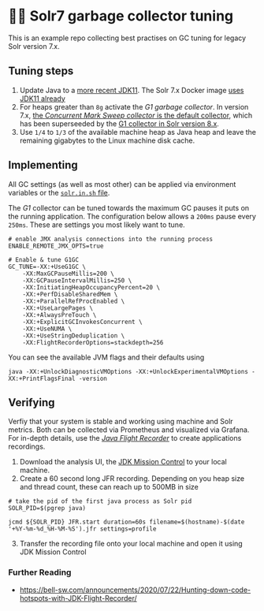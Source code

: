 # 👨‍💻 Solr7 garbage collector tuning

This is an example repo collecting best practises on GC tuning for
legacy Solr version 7.x.

## Tuning steps

1. Update Java to a [more recent JDK11](https://projects.eclipse.org/projects/adoptium.temurin/downloads).
   The Solr 7.x Docker image [uses JDK11 already](https://github.com/docker-solr/docker-solr/blob/master/7.7/Dockerfile#L2)
1. For heaps greater than `8g` activate the _G1 garbage collector_. In
   version 7.x, [the _Concurrent Mark Sweep collector_ is the default collector](https://github.com/apache/solr/blob/releases/lucene-solr/7.7.3/solr/bin/solr#L2007-L2021),
   which has been superseeded by the [G1 collector in Solr version 8.x](https://github.com/apache/solr/blob/releases/lucene-solr/8.8.1/solr/bin/solr#L2143-L2151).
1. Use `1/4` to `1/3` of the available machine heap as Java heap and leave
   the remaining gigabytes to the Linux machine disk cache.

## Implementing

All GC settings (as well as most other) can be applied via environment
variables or the [`solr.in.sh` file](https://github.com/apache/solr/blob/releases/lucene-solr/7.7.3/solr/bin/solr.in.sh).

The _G1_ collector can be tuned towards the maximum GC pauses it puts on the
running application. The configuration below allows a `200ms` pause every
`250ms`. These are settings you most likely want to tune.

```
# enable JMX analysis connections into the running process
ENABLE_REMOTE_JMX_OPTS=true

# Enable & tune G1GC
GC_TUNE=-XX:+UseG1GC \
    -XX:MaxGCPauseMillis=200 \
    -XX:GCPauseIntervalMillis=250 \
    -XX:InitiatingHeapOccupancyPercent=20 \
    -XX:+PerfDisableSharedMem \
    -XX:+ParallelRefProcEnabled \
    -XX:+UseLargePages \
    -XX:+AlwaysPreTouch \
    -XX:+ExplicitGCInvokesConcurrent \
    -XX:+UseNUMA \
    -XX:+UseStringDeduplication \
    -XX:FlightRecorderOptions=stackdepth=256
```

You can see the available JVM flags and their defaults using

```
java -XX:+UnlockDiagnosticVMOptions -XX:+UnlockExperimentalVMOptions -XX:+PrintFlagsFinal -version
```

## Verifying

Verfiy that your system is stable and working using machine and Solr metrics.
Both can be collected via Prometheus and visualized via Grafana. For in-depth
details, use the [_Java Flight Recorder_](https://www.baeldung.com/java-flight-recorder-monitoring)
to create applications recordings.

1. Download the analysis UI, the [JDK Mission Control](https://jdk.java.net/jmc/8/) to your local machine.
1. Create a 60 second long JFR recording. Depending on you heap size and
   thread count, these can reach up to 500MB in size

```
# take the pid of the first java process as Solr pid
SOLR_PID=$(pgrep java)

jcmd ${SOLR_PID} JFR.start duration=60s filename=$(hostname)-$(date '+%Y-%m-%d_%H-%M-%S').jfr settings=profile
```

3. Transfer the recording file onto your local machine and open it
   using JDK Mission Control


### Further Reading

* https://bell-sw.com/announcements/2020/07/22/Hunting-down-code-hotspots-with-JDK-Flight-Recorder/
